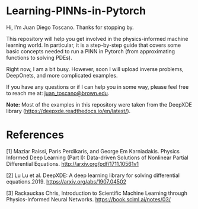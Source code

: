 # Learning-PINNs-in-Pytorch

Hi, I’m Juan Diego Toscano. Thanks for stopping by.

This repository will help you get involved in the physics-informed machine learning world. In particular, it is a step-by-step guide that covers some basic concepts needed to run a PINN in Pytorch (from approximating functions to solving PDEs).

Right now, I am a bit busy. However, soon I will upload inverse problems, DeepOnets, and more complicated examples.

If you have any questions or if I can help you in some way, please feel free to reach me at: juan_toscano@brown.edu.

**Note:** 
Most of the examples in this repository were taken from the DeepXDE library (https://deepxde.readthedocs.io/en/latest/).

# References
[1] Maziar Raissi, Paris Perdikaris, and George Em Karniadakis. Physics Informed Deep Learning (Part I): Data-driven Solutions of Nonlinear Partial Differential Equations. http://arxiv.org/pdf/1711.10561v1

[2] Lu Lu et al. DeepXDE: A deep learning library for solving differential equations.2019. https://arxiv.org/abs/1907.04502


[3] Rackauckas Chris, Introduction to Scientific Machine Learning through Physics-Informed Neural Networks. https://book.sciml.ai/notes/03/
